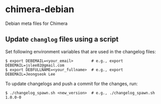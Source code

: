 # chimera-debian
Debian meta files for Chimera

## Update `changlog` files using a script

Set following environment variables that are used in the changelog files:
```
$ export DEBEMAIL=<your_email>        # e.g., export DEBEMAIL=jslee02@gmail.com
$ export DEBFULLNAME=<your_fullname>  # e.g., export DEBEMAIL=Jeongseok Lee
```

To update changelogs and push a commit for the changes, run:
```
$ ./changelog_spawn.sh <new_version>  # e.g., ./changelog_spawn.sh 1.0.0-0
```